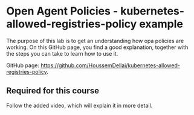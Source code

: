 # Open Agent Policies - kubernetes-allowed-registries-policy example
The purpose of this lab is to get an understanding how opa policies are working.
On this GitHub page, you find a good explanation, together with the steps you can take to learn how to use it.

GitHub page: https://github.com/HoussemDellai/kubernetes-allowed-registries-policy.

## Required for this course
Follow the added video, which will explain it in more detail. 


